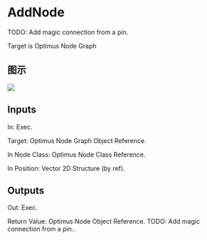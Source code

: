 # AddNode

TODO: Add magic connection from a pin.

Target is Optimus Node Graph

## 图示

![]($-20221218-20170097.png)

## Inputs

In: Exec.

Target: Optimus Node Graph Object Reference.

In Node Class: Optimus Node Class Reference.

In Position: Vector 2D Structure (by ref).  

## Outputs

Out: Exec.

Return Value: Optimus Node Object Reference. TODO: Add magic connection from a pin..

